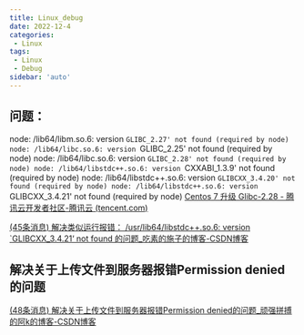 ```yaml
---
title: Linux_debug
date: 2022-12-4
categories:
 - Linux
tags:
 - Linux
 - Debug
sidebar: 'auto'
---
```


## 问题：
node: /lib64/libm.so.6: version `GLIBC_2.27' not found (required by node)
node: /lib64/libc.so.6: version `GLIBC_2.25' not found (required by node)
node: /lib64/libc.so.6: version `GLIBC_2.28' not found (required by node)
node: /lib64/libstdc++.so.6: version `CXXABI_1.3.9' not found (required by node)
node: /lib64/libstdc++.so.6: version `GLIBCXX_3.4.20' not found (required by node)
node: /lib64/libstdc++.so.6: version `GLIBCXX_3.4.21' not found (required by node)
[Centos 7 升级 Glibc-2.28 - 腾讯云开发者社区-腾讯云 (tencent.com)](https://cloud.tencent.com/developer/article/2021784)

[(45条消息) 解决类似运行报错： /usr/lib64/libstdc++.so.6: version `GLIBCXX_3.4.21‘ not found 的问题_吃素的施子的博客-CSDN博客](https://blog.csdn.net/feikudai8460/article/details/113699655)


##  解决关于上传文件到服务器报错Permission denied的问题

[(48条消息) 解决关于上传文件到服务器报错Permission denied的问题_顽强拼搏的阿k的博客-CSDN博客](https://blog.csdn.net/weixin_38640052/article/details/116983442#:~:text=Permission%20denied%20%EF%BC%9A%20%E5%87%BA%E7%8E%B0%E7%9A%84%E5%8E%9F%E5%9B%A0%E7%9A%84%E6%98%AF%EF%BC%9A%E6%B2%A1%E6%9C%89%E6%9D%83%E9%99%90%E8%BF%9B%E8%A1%8C%E8%AF%BB%E3%80%81%E5%86%99%E3%80%81%E5%88%9B%E5%BB%BA%E6%96%87%E4%BB%B6%E3%80%81%E5%88%A0%E9%99%A4%E6%96%87%E4%BB%B6%E7%AD%89%E6%93%8D%E4%BD%9C%E3%80%82%20%E8%A7%A3%E5%86%B3%20%E6%96%B9%E6%B3%95%EF%BC%9A%E8%BE%93%E5%85%A5%E5%91%BD%E4%BB%A4%20sudo%20chmod,-R%20777%20%2F%E5%B7%A5%E4%BD%9C%E7%9B%AE%E5%BD%95%EF%BC%8C%20%E4%BE%8B%E5%A6%82%EF%BC%9Asudo%20chmode%20-R%20777%20%2Fhome%2FHDD%EF%BC%8C%E6%AD%A4%E6%97%B6%E5%B0%B1%E5%8F%AF%E4%BB%A5%E5%9C%A8%E8%AF%A5%E8%B7%AF%E5%BE%84%E4%B8%8B%E8%BF%9B%E8%A1%8C%E4%B8%80%E7%B3%BB%E5%88%97%E7%9A%84%E6%93%8D%E4%BD%9C%E3%80%82)